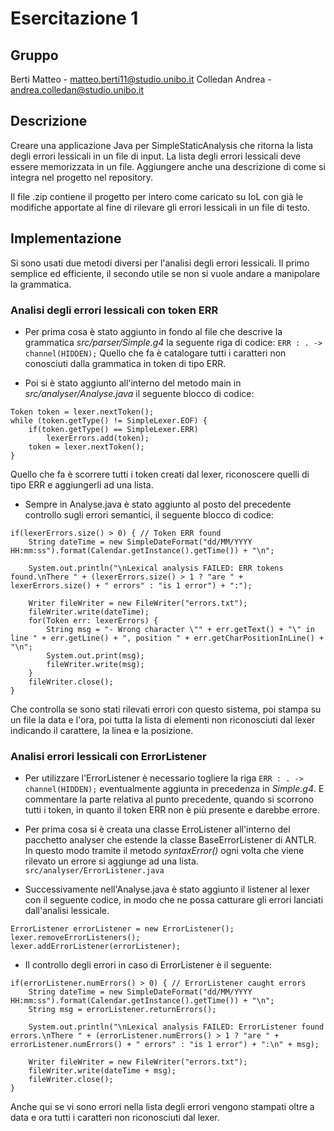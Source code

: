 # Esercitazione 1
## Gruppo
Berti Matteo - matteo.berti11@studio.unibo.it
Colledan Andrea - andrea.colledan@studio.unibo.it

## Descrizione
Creare una applicazione Java per SimpleStaticAnalysis che ritorna la lista degli errori lessicali in un file di input. La lista degli errori lessicali deve essere memorizzata in un file. Aggiungere anche una descrizione di come si integra nel progetto nel repository.

Il file .zip contiene il progetto per intero come caricato su IoL con già le modifiche apportate al fine di rilevare gli errori lessicali in un file di testo.

## Implementazione
Si sono usati due metodi diversi per l'analisi degli errori lessicali. Il primo semplice ed efficiente, il secondo utile se non si vuole andare a manipolare la grammatica.

### Analisi degli errori lessicali con token ERR
* Per prima cosa è stato aggiunto in fondo al file che descrive la grammatica *src/parser/Simple.g4* la seguente riga di codice:
```ERR : . -> channel(HIDDEN);``` 
Quello che fa è catalogare tutti i caratteri non conosciuti dalla grammatica in token di tipo ERR.

* Poi si è stato aggiunto all'interno del metodo main in *src/analyser/Analyse.java* il seguente blocco di codice:
```
Token token = lexer.nextToken();
while (token.getType() != SimpleLexer.EOF) {
	if(token.getType() == SimpleLexer.ERR)
		lexerErrors.add(token);
	token = lexer.nextToken();
}
```
Quello che fa è scorrere tutti i token creati dal lexer, riconoscere quelli di tipo ERR e aggiungerli ad una lista.

* Sempre in Analyse.java è stato aggiunto al posto del precedente controllo sugli errori semantici, il seguente blocco di codice:
```
if(lexerErrors.size() > 0) { // Token ERR found
	String dateTime = new SimpleDateFormat("dd/MM/YYYY HH:mm:ss").format(Calendar.getInstance().getTime()) + "\n";
	
	System.out.println("\nLexical analysis FAILED: ERR tokens found.\nThere " + (lexerErrors.size() > 1 ? "are " + lexerErrors.size() + " errors" : "is 1 error") + ":");
	
	Writer fileWriter = new FileWriter("errors.txt");
	fileWriter.write(dateTime);
	for(Token err: lexerErrors) {
		String msg = "- Wrong character \"" + err.getText() + "\" in line " + err.getLine() + ", position " + err.getCharPositionInLine() + "\n";
		System.out.print(msg);
		fileWriter.write(msg);
	}
	fileWriter.close();
}
```
Che controlla se sono stati rilevati errori con questo sistema, poi stampa su un file la data e l'ora, poi tutta la lista di elementi non riconosciuti dal lexer indicando il carattere, la linea e la posizione.

### Analisi errori lessicali con ErrorListener
* Per utilizzare l'ErrorListener è necessario togliere la riga ```ERR : . -> channel(HIDDEN);``` eventualmente aggiunta in precedenza in *Simple.g4*. E commentare la parte relativa al punto precedente, quando si scorrono tutti i token, in quanto il token ERR non è più presente e darebbe errore.

* Per prima cosa si è creata una classe ErroListener all'interno del pacchetto analyser che estende la classe BaseErrorListener di ANTLR. In questo modo tramite il metodo *syntaxError()* ogni volta che viene rilevato un errore si aggiunge ad una lista.
```src/analyser/ErrorListener.java```

* Successivamente nell'Analyse.java è stato aggiunto il listener al lexer con il seguente codice, in modo che ne possa catturare gli errori lanciati dall'analisi lessicale.
```
ErrorListener errorListener = new ErrorListener();
lexer.removeErrorListeners();
lexer.addErrorListener(errorListener);
```

* Il controllo degli errori in caso di ErrorListener è il seguente:
```
if(errorListener.numErrors() > 0) { // ErrorListener caught errors
	String dateTime = new SimpleDateFormat("dd/MM/YYYY HH:mm:ss").format(Calendar.getInstance().getTime()) + "\n";
	String msg = errorListener.returnErrors();
	
	System.out.println("\nLexical analysis FAILED: ErrorListener found errors.\nThere " + (errorListener.numErrors() > 1 ? "are " + errorListener.numErrors() + " errors" : "is 1 error") + ":\n" + msg);
	
	Writer fileWriter = new FileWriter("errors.txt");
	fileWriter.write(dateTime + msg);
	fileWriter.close();
}
```
Anche qui se vi sono errori nella lista degli errori vengono stampati oltre a data e ora tutti i caratteri non riconosciuti dal lexer.
